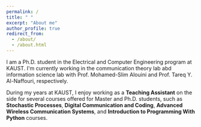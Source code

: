 ```yaml
---
permalink: /
title: " "
excerpt: "About me"
author_profile: true
redirect_from: 
  - /about/
  - /about.html
---
```


I am a Ph.D. student in the Electrical and Computer Engineering program at KAUST. I'm currently working in the communication theory lab abd information science lab with Prof. Mohamed-Slim Alouini and Prof. Tareq Y. Al-Naffouri, respectively. 


During my years at KAUST, I enjoy working as a **Teaching Assistant** on the side for several courses offered for Master and Ph.D. students, such as  **Stochastic Processes**,  **Digital Communication and Coding**, **Advanced Wireless Communication Systems**, and  **Introduction to Programming With Python** courses.
